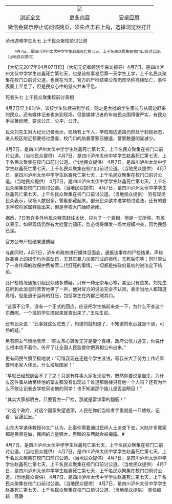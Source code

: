 

<table>
  <tr>
    <td align="center" colspan="3">
      <a href="https://github.com/ogate/ogate/blob/master/README.md"><img src="https://cloud.githubusercontent.com/assets/11880933/13434984/f430fae2-e012-11e5-814f-c2df1e82b247.jpg"/></a>
    </td>
  </tr>
  <tr>
    <td align="center">
      <a href="https://s3.ap-south-1.amazonaws.com/ogatem/oGate.htm?c816390&from=oNote">浏览全文</a>
    </td>
    <td align="center">
      <a href="https://s3.ap-south-1.amazonaws.com/ogatem/oGate.htm?from=oNote">更多内容</a>
    </td>
    <td align="center">
      <a href="https://raw.githubusercontent.com/ogate/up/master/ogate.apk">安卓应用</a>
    </td>
  </tr>
  <tr>
    <td align="center" colspan="3">
      微信会提示停止访问该网页，须先点击右上角，选择浏览器打开
    </td>
  </tr>
</table>    



泸州遇难学生头七 上千民众聚校前讨公道






        4月7日，是四川泸州太伏中学学生赵鑫死亡第七天，上千名民众聚集在校门口前讨公道。（当地民众提供）

【大纪元2017年04月07日讯】（大纪元记者顾晓华采访报导）4月7日，是四川泸州太伏中学学生赵鑫死亡第七天，也是该校事发后第一天学生上学，上千名民众聚集在校门口前讨公道。也就在当天，官方的尸检结果公布仍然坚称高楼坠亡，事件表面上平息了，但是民众心中的怒火并未平息。


死者头七 上千民众聚集校前讨真相


4月7日早上8时许，该校学生陆续来到学校，随之是大批的学生家长与从周边赶来的民众，还有媒体记者也来到现场，但是媒体记者的车被民众围得很严实，有民众手举著标牌，要求公正、公平、公开。


民众刘先生对大纪元记者表示，现场有上千人，学校周边道路仍然处于封锁状态，进入校区附近都要经过盘查，校门口的防暴警察已撤退，警察数量明显减少。


4月7日，是四川泸州太伏中学学生赵鑫死亡第七天，上千名民众聚集在校门口前讨公道。（当地民众提供）
4月7日，是四川泸州太伏中学学生赵鑫死亡第七天，上千名民众聚集在校门口前讨公道。（当地民众提供）
4月7日，是四川泸州太伏中学学生赵鑫死亡第七天，上千名民众聚集在校门口前讨公道。（当地民众提供）
4月7日，是四川泸州太伏中学学生赵鑫死亡第七天，上千名民众聚集在校门口前讨公道。（当地民众提供）
4月7日，是四川泸州太伏中学学生赵鑫死亡第七天，上千名民众聚集在校门口前讨公道。（当地民众提供）
4月7日，是四川泸州太伏中学学生赵鑫死亡第七天，上千名民众聚集在校门口前讨公道。（当地民众提供）
另有现场民众表示，现场人数很多，警察都藏起来。部分民众欲冲进学校讨说法，还有的要求学校将家属释放出来，但是学校大门始终紧闭。


据悉，7日有许多外地民众特意赶往太伏，只为了一个真相，但是一无所获。有民众表示，如果现场仍然有大批警力镇压，势必或将爆发一场大规模冲突，因为民怨已深。


官方公布尸检结果遭质疑


与此同时，4月7日，泸州市政府进行媒体见面会，通报该事件的尸检结果，声称赵鑫身上的损伤均为高坠伤，无其它暴力加害形成的损伤，无死后伤等；同时否认了一直传闻的收保护费被官二代打死的事情，一切都是按政府最初的说法定下结论。


此尸检情况通报引起民众诸多质疑，只有一种无奈与心寒，甚至只有苦笑。刘先生在听到此消息时苦苦地笑了一声，他对官方的说法完全不认同，表示当地人都知道真相，但是迫于当局的打压，包括学生在内都三缄其口。


“这事不公平，没有一个正式的回应，应该把学生搞起来查一下，为什么不查这个东西呢，一个班的学生搞起来就查出来了。”王先生说。


还有民众说：“此事就这么过去了，知道的就知道了，不知道的永远就是个谜，可怜的娃。”


另有网友气愤地表示：“网友热心转发无非是要个真相，政府公信力透支，你说什么根本信不着你，传开了让全国人民监督你把真相公布出来。”


更有网民气愤至极地说：“可惜我现在还是个学生没钱，等我长大了努力工作迟早要带走家人移民，什么垃圾国家！”


“早就已经想到会不了了之！只是有件事大家发现没有，既然你要说是自杀，为什么这件事从始至终他的室友都没有出现过？难道那层楼只有他一个人吗？还有为什么不敢让记者去学校采访他的同学！也不知道那个娃儿是否会瞑目！”


“其实大家都明白，只要官方一尸检，那就是雷洋案的翻版！”


“对这个政府，对这个国家失望透顶，人民在你们当权者手里就是一只蝼蚁，记着，官逼民反。”


山东大学退休教授孙文广认为，此事件需要通过民间人士追查下去，大陆许多冤案都是民间在做，民间的力量强大，黑暗的东西就会被揭露。#


4月7日，是四川泸州太伏中学学生赵鑫死亡第七天，上千名民众聚集在校门口前讨公道。（当地民众提供）
4月7日，是四川泸州太伏中学学生赵鑫死亡第七天，上千名民众聚集在校门口前讨公道。（当地民众提供）
4月7日，是四川泸州太伏中学学生赵鑫死亡第七天，上千名民众聚集在校门口前讨公道。（当地民众提供）
4月7日，是四川泸州太伏中学学生赵鑫死亡第七天，上千名民众聚集在校门口前讨公道。（当地民众提供）
4月7日，是四川泸州太伏中学学生赵鑫死亡第七天，上千名民众聚集在校门口前讨公道。（当地民众提供）
4月7日，是四川泸州太伏中学学生赵鑫死亡第七天，上千名民众聚集在校门口前讨公道。（当地民众提供）
责任编辑：高静



